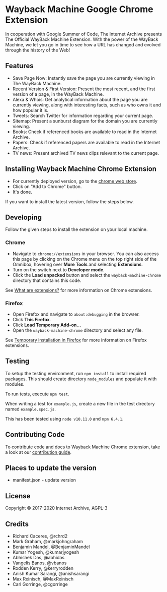 
# Wayback Machine Google Chrome Extension

In cooperation with Google Summer of Code, The Internet Archive presents
The Official WayBack Machine Extension. With the power of the WayBack Machine,
we let you go in time to see how a URL has changed and evolved through the
history of the Web!

## Features

- Save Page Now: Instantly save the page you are currently viewing   in The
  WayBack Machine.
- Recent Version & First Version: Present the most recent, and the first
  version of a page, in the WayBack Machine.
- Alexa & Whois: Get analytical information about the page you are currently
  viewing, along with interesting facts, such as who owns it and how popular
  it is.
- Tweets: Search Twitter for information regarding your current page.
- Sitemap: Present a sunburst diagram for the domain you are currently viewing.
- Books: Check if referenced books are available to read in the Internet
  Archive.
- Papers: Check if referenced papers are available to read in the Internet
  Archive.
- TV news: Present archived TV news clips relevant to the current page.

## Installing Wayback Machine Chrome Extension

- For currently deployed version, go to the [chrome web store](https://chrome.google.com/webstore/detail/wayback-machine/fpnmgdkabkmnadcjpehmlllkndpkmiak).
- Click on "Add to Chrome" button.
- It's done.

If you want to install the latest version, follow the steps below.

## Developing

Follow the given steps to install the extension on your local machine.

### Chrome

- Navigate to `chrome://extensions` in your browser. You can also access this page by clicking on the Chrome menu on the top right side of the Omnibox, hovering over **More Tools**  and selecting **Extensions**.
- Turn on the switch next to **Developer mode**.
- Click the **Load unpacked** button and select the `wayback-machine-chrome` directory that contains this code.

See [What are extensions?](https://developer.chrome.com/extensions) for more information on Chrome extensions.

### Firefox

- Open Firefox and navigate to `about:debugging` in the browser.
- Click **This Firefox**.
- Click **Load Temporary Add-on...**
- Open the `wayback-machine-chrome` directory and select any file.

See [Temporary installation in Firefox](https://extensionworkshop.com/documentation/develop/temporary-installation-in-firefox/) for more information on Firefox extensions.

## Testing

To setup the testing environment, run `npm install` to install required packages.
This should create directory `node_modules` and populate it with modules.

To run tests, execute `npm test`.

When writing a test for `example.js`, create a new file in the test directory
named `example.spec.js`.

This has been tested using `node v10.11.0` and `npm 6.4.1`.

## Contributing Code
To contribute code and docs to Wayback Machine Chrome extension, take a look at our [contribution guide](./CONTRIBUTION_GUIDE.md).

## Places to update the version

- manifest.json - update version

## License

Copyright © 2017-2020 Internet Archive, AGPL-3

## Credits

- Richard Caceres, @rchrd2
- Mark Graham, @markjohngraham
- Benjamin Mandel, @BenjaminMandel
- Kumar Yogesh, @kumarjyogesh
- Abhishek Das, @abhidas
- Vangelis Banos, @vbanos
- Rodden Kerry, @kerryrodden
- Anish Kumar Sarangi, @anishsarangi
- Max Reinisch, @MaxReinisch
- Carl Gorringe, @cgorringe
